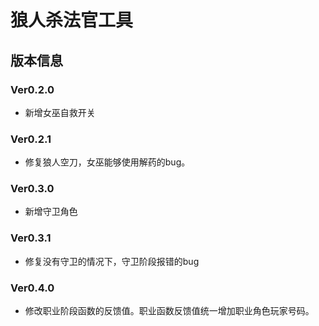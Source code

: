 # 狼人杀法官工具

## 版本信息

### Ver0.2.0

- 新增女巫自救开关

### Ver0.2.1

- 修复狼人空刀，女巫能够使用解药的bug。

### Ver0.3.0

- 新增守卫角色

### Ver0.3.1

- 修复没有守卫的情况下，守卫阶段报错的bug

### Ver0.4.0

- 修改职业阶段函数的反馈值。职业函数反馈值统一增加职业角色玩家号码。
